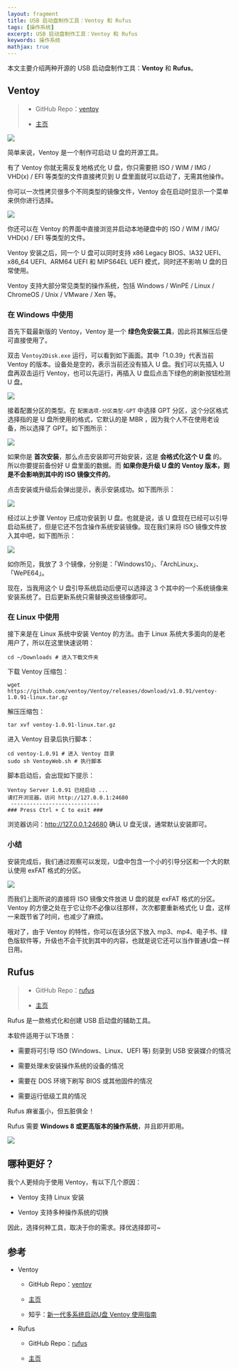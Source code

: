 ```yaml
---
layout: fragment
title: USB 启动盘制作工具：Ventoy 和 Rufus
tags: [操作系统]
excerpt: USB 启动盘制作工具：Ventoy 和 Rufus
keywords: 操作系统
mathjax: true
---
```


本文主要介绍两种开源的 USB 启动盘制作工具：**Ventoy** 和 **Rufus**。

## Ventoy

> - GitHub Repo：[ventoy](https://github.com/ventoy/Ventoy)
> 
> - [主页](https://www.ventoy.net/cn/index.html)

![](https://pica.zhimg.com/v2-ccbb3ca61db474b84dcbdb4aac3bbbb0_1440w.jpg?source=172ae18b)

简单来说，Ventoy 是一个制作可启动 U 盘的开源工具。

有了 Ventoy 你就无需反复地格式化 U 盘，你只需要把 ISO / WIM / IMG / VHD(x) / EFI 等类型的文件直接拷贝到 U 盘里面就可以启动了，无需其他操作。

你可以一次性拷贝很多个不同类型的镜像文件，Ventoy 会在启动时显示一个菜单来供你进行选择。

![](https://www.ventoy.net/static/img/screen/screen_uefi_cn.png?v=4)

你还可以在 Ventoy 的界面中直接浏览并启动本地硬盘中的 ISO / WIM / IMG/ VHD(x) / EFI 等类型的文件。

Ventoy 安装之后，同一个 U 盘可以同时支持 x86 Legacy BIOS、IA32 UEFI、x86_64 UEFI、ARM64 UEFI 和 MIPS64EL UEFI 模式，同时还不影响 U 盘的日常使用。

Ventoy 支持大部分常见类型的操作系统，包括 Windows / WinPE / Linux / ChromeOS / Unix / VMware / Xen 等。

### 在 Windows 中使用

首先下载最新版的 Ventoy，Ventoy 是一个 **绿色免安装工具**，因此将其解压后便可直接使用了。

双击 V`entoy2Disk.exe` 运行，可以看到如下画面。其中「1.0.39」代表当前 Ventoy 的版本。设备处是空的，表示当前还没有插入 U 盘。我们可以先插入 U 盘再双击运行 Ventoy，也可以先运行，再插入 U 盘后点击下绿色的刷新按钮检测 U 盘。

![](https://pic2.zhimg.com/80/v2-dab546a8625ec9faa563f92682edff99_720w.webp)

接着配置分区的类型。在 `配置选项-分区类型-GPT` 中选择 GPT 分区，这个分区格式选择指的是 U 盘所使用的格式，它默认的是 MBR ，因为我个人不在使用老设备，所以选择了 GPT。如下图所示：

![](/images/fragments/bootable-usb-tool/ventoy-setting.png)

如果你是 **首次安装**，那么点击安装即可开始安装，这是 **会格式化这个 U 盘** 的。所以你要提前备份好 U 盘里面的数据。而 **如果你是升级 U 盘的 Ventoy 版本，则是不会影响到其中的 ISO 镜像文件的**。

点击安装或升级后会弹出提示，表示安装成功。如下图所示：

![](/images/fragments/bootable-usb-tool/ventoy-install-success.png)

经过以上步骤 Ventoy 已成功安装到 U 盘。也就是说，该 U 盘现在已经可以引导启动系统了，但是它还不包含操作系统安装镜像。现在我们来将 ISO 镜像文件放入其中吧，如下图所示：

![](https://pic1.zhimg.com/80/v2-87db4624b89e90f55cc15f0ed8434324_720w.webp)

如你所见，我放了 3 个镜像，分别是：「Windows10」、「ArchLinux」、「WePE64」。

现在，当我用这个 U 盘引导系统启动后便可以选择这 3 个其中的一个系统镜像来安装系统了。日后更新系统只需替换这些镜像即可。


### 在 Linux 中使用

接下来是在 Linux 系统中安装 Ventoy 的方法。由于 Linux 系统大多面向的是老用户了，所以在这里快速说明：

```shell
cd ~/Downloads # 进入下载文件夹
```

下载 Ventoy 压缩包：

```shell
wget https://github.com/ventoy/Ventoy/releases/download/v1.0.91/ventoy-1.0.91-linux.tar.gz 
```

解压压缩包：

```shell
tar xvf ventoy-1.0.91-linux.tar.gz
```

进入 Ventoy 目录后执行脚本：

```shell
cd ventoy-1.0.91 # 进入 Ventoy 目录
sudo sh VentoyWeb.sh # 执行脚本
```

脚本启动后，会出现如下提示：

```shell
Ventoy Server 1.0.91 已经启动 ...
请打开浏览器，访问 http://127.0.0.1:24680
 ----------------------------
### Press Ctrl + C to exit ###
```

浏览器访问：http://127.0.0.1:24680 确认 U 盘无误，通常默认安装即可。

### 小结

安装完成后，我们通过观察可以发现，U盘中包含一个小的引导分区和一个大的默认使用 exFAT 格式的分区。

![](/images/fragments/bootable-usb-tool/ventoy-usb.png)

而我们上面所说的直接将 ISO 镜像文件放进 U 盘的就是 exFAT 格式的分区。Ventoy 的方便之处在于它让你不必像以往那样，次次都要重新格式化 U 盘，这样一来既节省了时间，也减少了麻烦。

哦对了，由于 Ventoy 的特性，你可以在该分区下放入 mp3、mp4、电子书、绿色版软件等，升级也不会干扰到其中的内容，也就是说它还可以当作普通U盘一样日用。

## Rufus

> - GitHub Repo：[rufus](https://github.com/pbatard/rufus)
> 
> - [主页](https://rufus.ie/zh/)

Rufus 是一款格式化和创建 USB 启动盘的辅助工具。

本软件适用于以下场景：

- 需要将可引导 ISO (Windows、Linux、UEFI 等) 刻录到 USB 安装媒介的情况

- 需要处理未安装操作系统的设备的情况

- 需要在 DOS 环境下刷写 BIOS 或其他固件的情况

- 需要运行低级工具的情况

Rufus 麻雀虽小，但五脏俱全！

Rufus 需要 **Windows 8 或更高版本的操作系统**，并且即开即用。

![](https://img.ithome.com/newsuploadfiles/2023/6/fba9470e-552a-4c12-97d4-e7e8ad9d0b1f.png?x-bce-process=image/format,f_auto)




## 哪种更好？

我个人更倾向于使用 Ventoy，有以下几个原因：

- Ventoy 支持 Linux 安装

- Ventoy 支持多种操作系统的切换

因此，选择何种工具，取决于你的需求。择优选择即可~



## 参考

- Ventoy

  - GitHub Repo：[ventoy](https://github.com/ventoy/Ventoy)

  - [主页](https://www.ventoy.net/cn/index.html)

  - 知乎：[新一代多系统启动U盘 Ventoy 使用指南](https://zhuanlan.zhihu.com/p/361447843)

- Rufus 

  - GitHub Repo：[rufus](https://github.com/pbatard/rufus)

  - [主页](https://rufus.ie/zh/)



